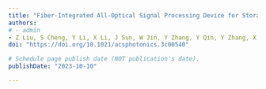 ```yaml
---
title: "Fiber-Integrated All-Optical Signal Processing Device for Storage and Computing"
authors:
# - admin
- Z Liu, S Cheng, Y Li, X Li, J Sun, W Jin, Y Zhang, Y Qin, Y Zhang, X Yang
doi: "https://doi.org/10.1021/acsphotonics.3c00540"

# Schedule page publish date (NOT publication's date).
publishDate: "2023-10-10"

---
```

